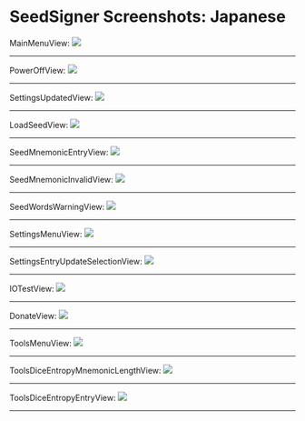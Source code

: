 # SeedSigner Screenshots: Japanese
MainMenuView:
<img src="MainMenuView.png">

---

PowerOffView:
<img src="PowerOffView.png">

---

SettingsUpdatedView:
<img src="SettingsUpdatedView.png">

---

LoadSeedView:
<img src="LoadSeedView.png">

---

SeedMnemonicEntryView:
<img src="SeedMnemonicEntryView.png">

---

SeedMnemonicInvalidView:
<img src="SeedMnemonicInvalidView.png">

---

SeedWordsWarningView:
<img src="SeedWordsWarningView.png">

---

SettingsMenuView:
<img src="SettingsMenuView.png">

---

SettingsEntryUpdateSelectionView:
<img src="SettingsEntryUpdateSelectionView.png">

---

IOTestView:
<img src="IOTestView.png">

---

DonateView:
<img src="DonateView.png">

---

ToolsMenuView:
<img src="ToolsMenuView.png">

---

ToolsDiceEntropyMnemonicLengthView:
<img src="ToolsDiceEntropyMnemonicLengthView.png">

---

ToolsDiceEntropyEntryView:
<img src="ToolsDiceEntropyEntryView.png">

---

